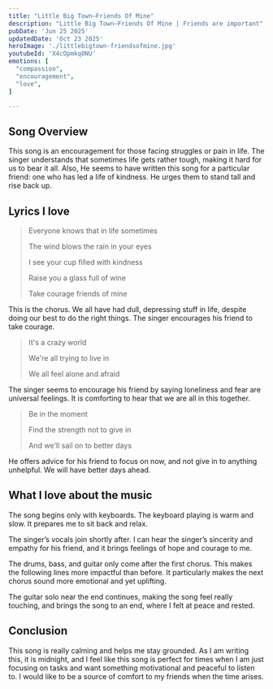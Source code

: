 ```yaml
---
title: "Little Big Town—Friends Of Mine"
description: "Little Big Town—Friends Of Mine | Friends are important"
pubDate: 'Jun 25 2025'
updatedDate: 'Oct 23 2025'
heroImage: './littlebigtown-friendsofmine.jpg'
youtubeId: 'X4cOpmkq0NU'
emotions: [
  "compassion",
  "encouragement",
  "love",
]

---
```


## Song Overview

This song is an encouragement for those facing struggles or pain in life. The singer understands that sometimes life
gets rather tough, making it hard for us to bear it all. Also, He seems to have written this song for a particular
friend: one who has led a life of kindness. He urges them to stand tall and rise back up.

## Lyrics I love

> Everyone knows that in life sometimes
>
> The wind blows the rain in your eyes
>
> I see your cup filled with kindness
>
> Raise you a glass full of wine
>
> Take courage friends of mine

This is the chorus. We all have had dull, depressing stuff in life, despite doing our best to do the right things. The
singer encourages his friend to take courage.

> It's a crazy world
>
> We're all trying to live in
>
> We all feel alone and afraid

The singer seems to encourage his friend by saying loneliness and fear are universal feelings. It is comforting to hear
that we are all in this together.

> Be in the moment
>
> Find the strength not to give in
>
>And we'll sail on to better days

He offers advice for his friend to focus on now, and not give in to anything unhelpful. We will have better days ahead.

## What I love about the music

The song begins only with keyboards. The keyboard playing is warm and slow. It prepares me to sit back and relax.

The singer’s vocals join shortly after. I can hear the singer’s sincerity and empathy for his friend, and it brings
feelings of hope and courage to me.

The drums, bass, and guitar only come after the first chorus. This makes the following lines more impactful than before.
It particularly makes the next chorus sound more emotional and yet uplifting.

The guitar solo near the end continues, making the song feel really touching, and brings the song to an end, where I
felt at peace and rested.

## Conclusion

This song is really calming and helps me stay grounded. As I am writing this, it is midnight, and I feel like this song
is perfect for times when I am just focusing on tasks and want something motivational and peaceful to listen to. I would
like to be a source of comfort to my friends when the time arises.

